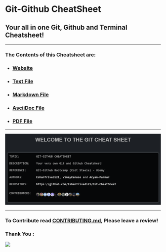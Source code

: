 # Git-Github CheatSheet
## Your all in one Git, Github and Terminal Cheatsheet!

---

### The Contents of this Cheatsheet are:

+ ### [Website]( https://eshantrivedi21.github.io/Git-CheatSheet)
+ ### [Text File](Txt/Cheatsheet_TXT.txt)
+ ### [Markdown File](Md/Cheatsheet_MD.md )
+ ### [AsciiDoc File](Adoc/Cheatsheet.adoc )
+ ### [PDF File](Assets/Cheatsheet.pdf)

---

![image](./Assets/display-image.png)

---

### To Contribute read [CONTRIBUTING.md](CONTRIBUTING.md), Please leave a review!
### Thank You :
<a href="https://github.com/EshanTrivedi21/Git-CheatSheet/graphs/contributors">
  <img width="350px" src="https://contrib.rocks/image?repo=EshanTrivedi21/Git-CheatSheet" />
</a>

